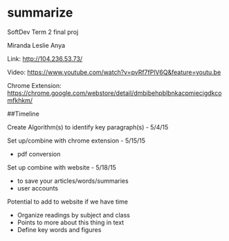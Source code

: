 # summarize

SoftDev Term 2 final proj

Miranda Leslie Anya


Link: http://104.236.53.73/

Video: https://www.youtube.com/watch?v=pvRf7fPlV6Q&feature=youtu.be

Chrome Extension: https://chrome.google.com/webstore/detail/dmbibehpblbnkacpmiecigdkcomfkhkm/


##Timeline

Create Algorithm(s) to identify key paragraph(s) - 5/4/15

Set up/combine with chrome extension - 5/15/15
  -	pdf conversion

Set up combine with website - 5/18/15
  -	to save your articles/words/summaries
  -	user accounts

Potential to add to website if we have time
  -	Organize readings by subject and class
  -	Points to more about this thing in text
  -	Define key words and figures
